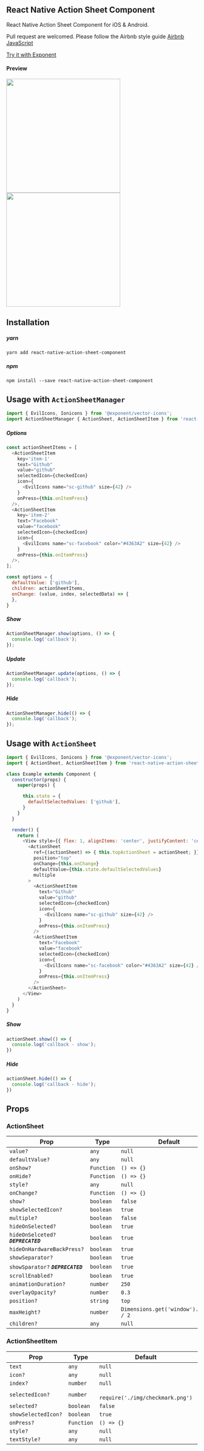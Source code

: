 ## React Native Action Sheet Component
React Native Action Sheet Component for iOS & Android.

Pull request are welcomed. Please follow the Airbnb style guide [Airbnb JavaScript](https://github.com/airbnb/javascript)

[Try it with Exponent](https://exp.host/@jacklam718/action-sheet-example)

#### Preview
<img src="https://raw.githubusercontent.com/jacklam718/react-native-action-sheet-component/master/.github/action-sheet.gif" width="300">
<img src="https://raw.githubusercontent.com/jacklam718/react-native-action-sheet-component/master/.github/action-sheet.png" width="300">


## Installation
##### yarn
`yarn add react-native-action-sheet-component`
##### npm
`npm install --save react-native-action-sheet-component`


## Usage with `ActionSheetManager`
```javascript
import { EvilIcons, Ionicons } from '@exponent/vector-icons';
import ActionSheetManager { ActionSheet, ActionSheetItem } from 'react-native-action-sheet-component';
```

##### Options
```javascript
const actionSheetItems = [
  <ActionSheetItem
    key='item-1'
    text="Github"
    value="github"
    selectedIcon={checkedIcon}
    icon={
      <EvilIcons name="sc-github" size={42} />
    }
    onPress={this.onItemPress}
  />,
  <ActionSheetItem
    key='item-2'
    text="Facebook"
    value="facebook"
    selectedIcon={checkedIcon}
    icon={
      <EvilIcons name="sc-facebook" color="#4363A2" size={42} />
    }
    onPress={this.onItemPress}
  />,
];

const options = {
  defaultValue: ['github'],
  children: actionSheetItems,
  onChange: (value, index, selectedData) => {
  },
}
```

##### Show
```javascript
ActionSheetManager.show(options, () => {
  console.log('callback');
});
```

##### Update
```javascript
ActionSheetManager.update(options, () => {
  console.log('callback');
});
```

##### Hide
```javascript
ActionSheetManager.hide(() => {
  console.log('callback');
});
```


## Usage with `ActionSheet`
```javascript
import { EvilIcons, Ionicons } from '@exponent/vector-icons';
import { ActionSheet, ActionSheetItem } from 'react-native-action-sheet-component';
```

```javascript
class Example extends Component {
  constructor(props) {
    super(props) {

      this.state = {
        defaultSelectedValues: ['github'],
      }
    }
  }

  render() {
    return (
      <View style={{ flex: 1, alignItems: 'center', justifyContent: 'center' }}>
        <ActionSheet
          ref={(actionSheet) => { this.topActionSheet = actionSheet; }}
          position="top"
          onChange={this.onChange}
          defaultValue={this.state.defaultSelectedValues}
          multiple
        >
          <ActionSheetItem
            text="Github"
            value="github"
            selectedIcon={checkedIcon}
            icon={
              <EvilIcons name="sc-github" size={42} />
            }
            onPress={this.onItemPress}
          />
          <ActionSheetItem
            text="Facebook"
            value="facebook"
            selectedIcon={checkedIcon}
            icon={
              <EvilIcons name="sc-facebook" color="#4363A2" size={42} />
            }
            onPress={this.onItemPress}
          />
        </ActionSheet>
      </View>
    )
  }
}
```


##### Show
```javascript
actionSheet.show(() => {
  console.log('callback - show');
})
```

##### Hide
```javascript
actionSheet.hide(() => {
  console.log('callback - hide');
})
```

## Props
### ActionSheet
| Prop | Type | Default | Note |
|---|---|---|---|
| `value?` | `any` | `null` | | |
| `defaultValue?` | `any` | `null` | | |
| `onShow?` | `Function` | `() => {}` | |
| `onHide?` | `Function` | `() => {}` | |
| `style?` | `any` | `null` | |
| `onChange?` | `Function` | `() => {}` | |
| `show?` | `boolean` | `false` | |
| `showSelectedIcon?` | `boolean` | `true` | | |
| `multiple?` | `boolean` | `false` | |
| `hideOnSelected?` | `boolean` | `true` | |
| `hideOnSelceted?` **_`DEPRECATED`_** | `boolean` | `true` | |
| `hideOnHardwareBackPress?` | `boolean` | `true` | |
| `showSeparator?` | `boolean` | `true` | |
| `showSparator?` **_`DEPRECATED`_** | `boolean` | `true` | |
| `scrollEnabled?` | `boolean` | `true` | |
| `animationDuration?` | `number` | `250` | |
| `overlayOpacity?` | `number` | `0.3` | |
| `position?` | `string` | `top` | |
| `maxHeight?` | `number` | `Dimensions.get('window').height / 2` | |
| `children?` | `any` | `null` | |

### ActionSheetItem
| Prop | Type | Default | Note |
|---|---|---|---|
| `text` | `any` | `null` | | |
| `icon?` | `any` | `null` | | |
| `index?` | `number` | `null` | | |
| `selectedIcon?` | `number` | ` require('./img/checkmark.png')` | | |
| `selected?` | `boolean` | `false` | | |
| `showSelectedIcon?` | `boolean` | `true` | | |
| `onPress?` | `Function` | `() => {}` | | |
| `style?` | `any` | `null` | | |
| `textStyle?` | `any` | `null` | | |
